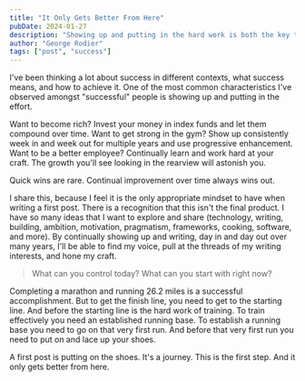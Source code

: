 ```yaml
---
title: "It Only Gets Better From Here"
pubDate: 2024-01-27
description: "Showing up and putting in the hard work is both the key to success and the appropriate mindset to have when writing a first post"
author: "George Rodier"
tags: ["post", "success"]
---
```


I've been thinking a lot about success in different contexts, what success means, and how to achieve it. One of the most common characteristics I've observed amongst "successful" people is showing up and putting in the effort.

Want to become rich? Invest your money in index funds and let them compound over time. Want to get strong in the gym? Show up consistently week in and week out for multiple years and use progressive enhancement. Want to be a better employee? Continually learn and work hard at your craft. The growth you'll see looking in the rearview will astonish you.

Quick wins are rare. Continual improvement over time always wins out.

I share this, because I feel it is the only appropriate mindset to have when writing a first post. There is a recognition that this isn't the final product. I have so many ideas that I want to explore and share (technology, writing, building, ambition, motivation, pragmatism, frameworks, cooking, software, and more). By continually showing up and writing, day in and day out over many years, I'll be able to find my voice, pull at the threads of my writing interests, and hone my craft.

> What can you control today? What can you start with right now?

Completing a marathon and running 26.2 miles is a successful accomplishment. But to get the finish line, you need to get to the starting line. And before the starting line is the hard work of training. To train effectively you need an established running base. To establish a running base you need to go on that very first run. And before that very first run you need to put on and lace up your shoes.

A first post is putting on the shoes. It's a journey. This is the first step. And it only gets better from here.
